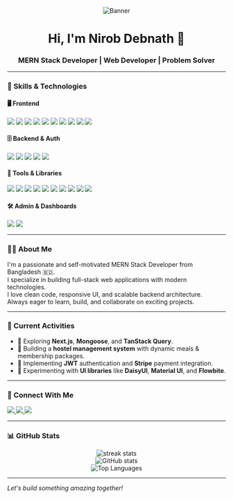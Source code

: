 <!-- Banner Image -->
<p align="center">
  <img src="https://i.ibb.co/nsNXkHwc/Nirob-Debnath.jpg" alt="Banner" />
</p>

<h1 align="center">Hi, I'm Nirob Debnath 👋</h1>
<h3 align="center">MERN Stack Developer | Web Developer | Problem Solver</h3>

---

### 🚀 Skills & Technologies

#### 🖥️ Frontend
<p>
  <img src="https://img.shields.io/badge/-HTML5-E34F26?logo=html5&logoColor=white&style=for-the-badge" />
  <img src="https://img.shields.io/badge/-CSS3-1572B6?logo=css3&logoColor=white&style=for-the-badge" />
  <img src="https://img.shields.io/badge/-TailwindCSS-38B2AC?logo=tailwind-css&logoColor=white&style=for-the-badge" />
  <img src="https://img.shields.io/badge/DaisyUI-%235A0EF8?style=for-the-badge&logoColor=white" />
  <img src="https://img.shields.io/badge/-Bootstrap-7952B3?logo=bootstrap&logoColor=white&style=for-the-badge" />
  <img src="https://img.shields.io/badge/-MaterialUI-007FFF?logo=mui&logoColor=white&style=for-the-badge" />
  <img src="https://img.shields.io/badge/-Flowbite-3B82F6?logo=flowbite&logoColor=white&style=for-the-badge" />
  <img src="https://img.shields.io/badge/-ReactJS-61DAFB?logo=react&logoColor=white&style=for-the-badge" />
  <img src="https://img.shields.io/badge/-React Router-CA4245?logo=react-router&logoColor=white&style=for-the-badge" />
  <img src="https://img.shields.io/badge/-Google Fonts-4285F4?logo=google&logoColor=white&style=for-the-badge" />
</p>

#### 🗄️ Backend & Auth
<p>
  <img src="https://img.shields.io/badge/-Node.js-339933?logo=node.js&logoColor=white&style=for-the-badge" />
  <img src="https://img.shields.io/badge/-Express.js-000000?logo=express&logoColor=white&style=for-the-badge" />
  <img src="https://img.shields.io/badge/-MongoDB-47A248?logo=mongodb&logoColor=white&style=for-the-badge" />
  <img src="https://img.shields.io/badge/-Firebase-FFCA28?logo=firebase&logoColor=white&style=for-the-badge" />
  <img src="https://img.shields.io/badge/-JWT-black?logo=jsonwebtokens&logoColor=white&style=for-the-badge" />
</p>

#### 🧩 Tools & Libraries
<p>
  <img src="https://img.shields.io/badge/-Axios-5A29E4?logo=axios&logoColor=white&style=for-the-badge" />
  <img src="https://img.shields.io/badge/-TanStack Query-FF4154?logo=react-query&logoColor=white&style=for-the-badge" />
  <img src="https://img.shields.io/badge/-Stream Chat-0064FF?logo=stream&logoColor=white&style=for-the-badge" />
  <img src="https://img.shields.io/badge/-NPM-CB3837?logo=npm&logoColor=white&style=for-the-badge" />
  <img src="https://img.shields.io/badge/-Postman-FF6C37?logo=postman&logoColor=white&style=for-the-badge" />
  <img src="https://img.shields.io/badge/-VS%20Code-007ACC?logo=visual-studio-code&logoColor=white&style=for-the-badge" />
  <img src="https://img.shields.io/badge/-Git-F05032?logo=git&logoColor=white&style=for-the-badge" />
  <img src="https://img.shields.io/badge/-GitHub-181717?logo=github&logoColor=white&style=for-the-badge" />
  <img src="https://img.shields.io/badge/-Netlify-00C7B7?logo=netlify&logoColor=white&style=for-the-badge" />
  <img src="https://img.shields.io/badge/-Vercel-000000?logo=vercel&logoColor=white&style=for-the-badge" />
</p>

#### 🛠️ Admin & Dashboards
<p>
  <img src="https://img.shields.io/badge/-Firebase%20Auth-FFCA28?logo=firebase&logoColor=white&style=for-the-badge" />
  <img src="https://img.shields.io/badge/-Custom%20Admin%20Dashboard-0A0A0A?style=for-the-badge&logo=data&logoColor=white" />
</p>

---

### 👨‍💻 About Me

I'm a passionate and self-motivated MERN Stack Developer from Bangladesh 🇧🇩.  
I specialize in building full-stack web applications with modern technologies.  
I love clean code, responsive UI, and scalable backend architecture.  
Always eager to learn, build, and collaborate on exciting projects.

---

### 🔭 Current Activities

- 🚀 Exploring **Next.js**, **Mongoose**, and **TanStack Query**.
- 🏨 Building a **hostel management system** with dynamic meals & membership packages.
- 🔐 Implementing **JWT** authentication and **Stripe** payment integration.
- 🎨 Experimenting with **UI libraries** like **DaisyUI**, **Material UI**, and **Flowbite**.

---

### 🔗 Connect With Me

<p>
  <a href="https://github.com/Nirob-Debnath" target="_blank">
    <img src="https://img.shields.io/badge/GitHub-%23181717.svg?&style=for-the-badge&logo=github&logoColor=white" />
  </a>
  <a href="https://www.linkedin.com/in/nirobdebnath" target="_blank">
    <img src="https://img.shields.io/badge/LinkedIn-%230077B5.svg?&style=for-the-badge&logo=linkedin&logoColor=white" />
  </a>
  <a href="mailto:nirobdebnath01@gmail.com">
    <img src="https://img.shields.io/badge/Gmail-D14836?style=for-the-badge&logo=gmail&logoColor=white" />
  </a>
</p>

---

### 📊 GitHub Stats

<p align="center">
  <img src="https://github-readme-streak-stats.herokuapp.com/?user=Nirob-Debnath&theme=tokyonight" alt="streak stats" />
  <br />
  <img src="https://github-readme-stats.vercel.app/api?username=Nirob-Debnath&show_icons=true&theme=tokyonight" alt="GitHub stats" />
  <br />
  <img src="https://github-readme-stats.vercel.app/api/top-langs/?username=Nirob-Debnath&layout=compact&theme=tokyonight" alt="Top Languages" />
</p>

---

*Let's build something amazing together!*
